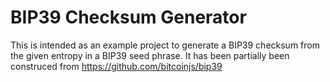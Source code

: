# BIP39 Checksum Generator

This is intended as an example project to generate a BIP39 checksum from the given entropy in a BIP39 seed phrase. It has been partially been construced from https://github.com/bitcoinjs/bip39